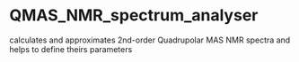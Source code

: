 # QMAS_NMR_spectrum_analyser
calculates and approximates 2nd-order Quadrupolar MAS NMR spectra and helps to define theirs parameters
